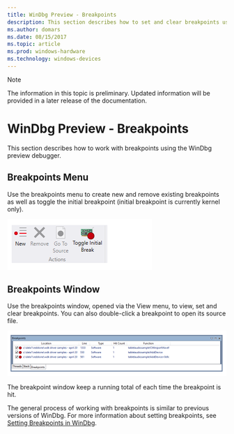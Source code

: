 ```yaml
---
title: WinDbg Preview - Breakpoints
description: This section describes how to set and clear breakpoints using the WinDbg preview debugger.
ms.author: domars
ms.date: 08/15/2017
ms.topic: article
ms.prod: windows-hardware
ms.technology: windows-devices
---
```



> [!NOTE]
> The information in this topic is preliminary. Updated information will be provided in a later release of the documentation. 
>

# WinDbg Preview - Breakpoints

This section describes how to work with breakpoints using the WinDbg preview debugger.

## Breakpoints Menu

Use the breakpoints menu to create new and remove existing breakpoints as well as toggle the initial breakpoint (initial breakpoint is currently kernel only).

![Breakpoint menu in debugger](images/windbgx-breakpoints-menu.png)

## Breakpoints Window

Use the breakpoints window, opened via the View menu, to view, set and clear breakpoints. You can also double-click a breakpoint to open its source file.

![Breakpoint menu in debugger](images/windbgx-breakpoints-window.png)

The breakpoint window keep a running total of each time the breakpoint is hit.


The general process of working with breakpoints is similar to previous versions of WinDbg. For more information about setting breakpoints, see [Setting Breakpoints in WinDbg](setting-breakpoints-in-windbg.md).

 





